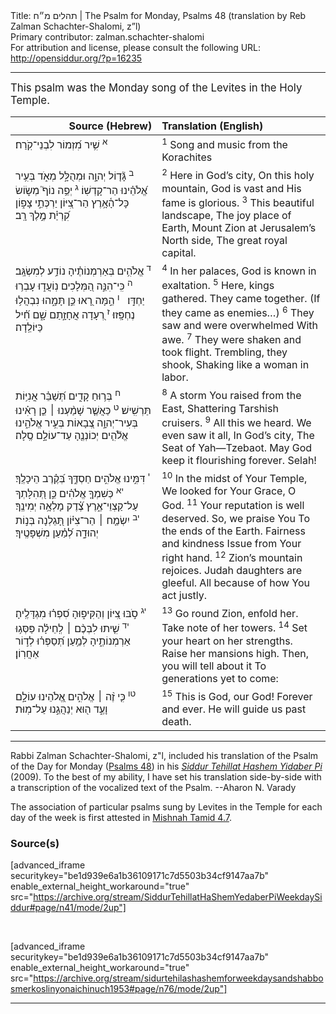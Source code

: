 <html>
<head></head>
<body>
Title: תהלים מ״ח | The Psalm for Monday, Psalms 48 (translation by Reb Zalman Schachter-Shalomi, z”l)<br />
Primary contributor: zalman.schachter-shalomi<br />
For attribution and license, please consult the following URL: <a href="http://opensiddur.org/?p=16235">http://opensiddur.org/?p=16235</a>
<p />
<hr />

<div class="english" style="font-size: 1.2em;">
This psalm was the Monday song of the Levites in the Holy Temple.
</div>

<table style="margin-left: auto;margin-right: auto;" class="draggable">
<thead><tr><th id="x" style="text-align: right;">Source (Hebrew)</th><th style="text-align: left;">Translation (English)</th></tr></thead>
<tbody>
<tr>
<td style="vertical-align:top;" width="46%">
<div class="liturgy"><span lang="he">
<sup>א</sup>&nbsp;<span class="liturgy">שִׁ֥יר מִ֝זְמוֹר לִבְנֵי־קֹֽרַח׃</span>
</span></div>
</td>
 
<td style="vertical-align:top;" width="53%">
<div class="english">
<sup>1</sup>&nbsp;Song and music from the Korachites
</div></td>
</tr>


<tr>
<td style="vertical-align:top;" width="46%">
<div class="liturgy"><span lang="he">
<sup>ב</sup>&nbsp;גָּ֘ד֤וֹל יְהוָ֣ה 
וּמְהֻלָּ֣ל מְאֹ֑ד בְּעִ֥יר אֱ֝לֹהֵ֗ינוּ 
הַר־קָדְשֽׁוֹ׃
<sup>ג</sup>&nbsp;יְפֵ֥ה נוֹף֮ 
מְשׂ֪וֹשׂ כָּל־הָ֫אָ֥רֶץ 
הַר־צִ֭יּוֹן 
יַרְכְּתֵ֣י צָפ֑וֹן 
קִ֝רְיַ֗ת מֶ֣לֶךְ רָֽב׃
</span></div>
</td>
 
<td style="vertical-align:top;" width="53%">
<div class="english">
<sup>2</sup>&nbsp;Here in God’s city,
On this holy mountain,
God is vast and His fame is glorious.
<sup>3</sup>&nbsp;This beautiful landscape,
The joy place of Earth,
Mount Zion 
at Jerusalem’s North side,
The great royal capital.
</div></td>
</tr>


<tr>
<td style="vertical-align:top;" width="46%">
<div class="liturgy"><span lang="he">
<sup>ד</sup>&nbsp;אֱלֹהִ֥ים בְּאַרְמְנוֹתֶ֗יהָ נוֹדַ֥ע 
לְמִשְׂגָּֽב׃
<sup>ה</sup>&nbsp;כִּֽי־הִנֵּ֣ה הַ֭מְּלָכִים נֽוֹעֲד֑וּ 
עָבְר֥וּ יַחְדָּֽו׃
&nbsp;
<sup>ו</sup>&nbsp;הֵ֣מָּה רָ֭אוּ כֵּ֣ן תָּמָ֑הוּ 
נִבְהֲל֥וּ נֶחְפָּֽזוּ׃
<sup>ז</sup>&nbsp;רְ֭עָדָה 
אֲחָזָ֣תַם שָׁ֑ם 
חִ֝֗יל כַּיּוֹלֵֽדָה׃
</span></div>
</td>
 
<td style="vertical-align:top;" width="53%">
<div class="english">
<sup>4</sup>&nbsp;In her palaces,
God is known in exaltation.
<sup>5</sup>&nbsp;Here, kings gathered.
They came together.
(If they came as enemies…)
<sup>6</sup>&nbsp;They saw and were overwhelmed 
With awe.
<sup>7</sup>&nbsp;They were shaken and took flight.
Trembling, they shook,
Shaking like a woman in labor.
</div></td>
</tr>


<tr>
<td style="vertical-align:top;" width="46%">
<div class="liturgy"><span lang="he">
<sup>ח</sup>&nbsp;בְּר֥וּחַ קָדִ֑ים 
תְּ֝שַׁבֵּ֗ר אֳנִיּ֥וֹת תַּרְשִֽׁישׁ׃
<sup>ט</sup>&nbsp;כַּאֲשֶׁ֤ר שָׁמַ֨עְנוּ ׀ 
כֵּ֤ן רָאִ֗ינוּ 
בְּעִיר־יְהוָ֣ה 
צְ֭בָאוֹת בְּעִ֣יר אֱלֹהֵ֑ינוּ 
אֱלֹ֘הִ֤ים יְכוֹנְנֶ֖הָ עַד־עוֹלָ֣ם סֶֽלָה׃
</span></div>
</td>
 
<td style="vertical-align:top;" width="53%">
<div class="english">
<sup>8</sup>&nbsp;A storm You raised from the East,
Shattering Tarshish cruisers.
<sup>9</sup>&nbsp;All this we heard.
We even saw it all,
In God’s city,
The Seat of Yah—Tzebaot.
May God  keep it flourishing forever.  Selah!
</div></td>
</tr>


<tr>
<td style="vertical-align:top;" width="46%">
<div class="liturgy"><span lang="he">
<sup>י</sup>&nbsp;דִּמִּ֣ינוּ אֱלֹהִ֣ים 
חַסְדֶּ֑ךָ 
בְּ֝קֶ֗רֶב הֵיכָלֶֽךָ׃
<sup>יא</sup>&nbsp;כְּשִׁמְךָ֤ אֱלֹהִ֗ים 
כֵּ֣ן תְּ֭הִלָּתְךָ 
עַל־קַצְוֵי־אֶ֑רֶץ 
צֶ֝֗דֶק 
מָלְאָ֥ה יְמִינֶֽךָ׃
<sup>יב</sup>&nbsp;יִשְׂמַ֤ח ׀ הַר־צִיּ֗וֹן 
תָּ֭גֵלְנָה בְּנ֣וֹת יְהוּדָ֑ה 
לְ֝מַ֗עַן מִשְׁפָּטֶֽיךָ׃
</span></div>
</td>
 
<td style="vertical-align:top;" width="53%">
<div class="english">
<sup>10</sup>&nbsp;In the midst of Your Temple,
We looked for Your Grace, 
O God.
<sup>11</sup>&nbsp;Your reputation is well deserved.
So, we praise You
To the ends of the Earth.
Fairness and kindness
Issue from Your right hand.
<sup>12</sup>&nbsp;Zion’s mountain rejoices.
Judah daughters are gleeful.
All because of how You act justly.
</div></td>
</tr>


<tr>
<td style="vertical-align:top;" width="46%">
<div class="liturgy"><span lang="he">
<sup>יג</sup>&nbsp;סֹ֣בּוּ צִ֭יּוֹן וְהַקִּיפ֑וּהָ 
סִ֝פְר֗וּ מִגְדָּלֶֽיהָ׃
<sup>יד</sup>&nbsp;שִׁ֤יתוּ לִבְּכֶ֨ם ׀ 
לְֽחֵילָ֗ה פַּסְּג֥וּ אַרְמְנוֹתֶ֑יהָ 
לְמַ֥עַן תְּ֝סַפְּר֗וּ 
לְד֣וֹר אַחֲרֽוֹן׃
</span></div>
</td>
 
<td style="vertical-align:top;" width="53%">
<div class="english">
<sup>13</sup>&nbsp;Go round Zion, enfold her.
Take note of her towers.
<sup>14</sup>&nbsp;Set your heart on her strengths.
Raise her mansions high.
Then, you will tell about it
To generations yet to come:
</div></td>
</tr>


<tr>
<td style="vertical-align:top;" width="46%">
<div class="liturgy"><span lang="he">
<sup>טו</sup>&nbsp;כִּ֤י זֶ֨ה ׀ אֱלֹהִ֣ים אֱ֭לֹהֵינוּ 
עוֹלָ֣ם וָעֶ֑ד 
ה֖וּא יְנַהֲגֵ֣נוּ עַל־מֽוּת׃
</span></div>
</td>
 
<td style="vertical-align:top;" width="53%">
<div class="english">
<sup>15</sup>&nbsp;This is God, our God!
Forever and ever.
He will guide us past death.
</div></td>
 </tr>
</tbody></table>

<hr />

Rabbi Zalman Schachter-Shalomi, z"l, included his translation of the Psalm of the Day for Monday (<a href="https://en.wikipedia.org/wiki/Psalm_48">Psalms 48</a>) in his <em><a href="https://opensiddur.org/siddurim/ha-ari/neo-hasidut/reb-zalmans-open-siddur-tehillat-hashem/">Siddur Tehillat Hashem Yidaber Pi</a></em> (2009). To the best of my ability, I have set his translation side-by-side with a transcription of the vocalized text of the Psalm. --Aharon N. Varady

The association of particular psalms sung by Levites in the Temple for each day of the week is first attested in <a href="https://www.sefaria.org/Mishnah_Tamid.7.4?lang=bi">Mishnah Tamid 4.7</a>.

<h3>Source(s)</h3>

[advanced_iframe securitykey="be1d939e6a1b36109171c7d5503b34cf9147aa7b" enable_external_height_workaround="true" src="https://archive.org/stream/SiddurTehillatHaShemYedaberPiWeekdaySiddur#page/n41/mode/2up"]

&nbsp;

[advanced_iframe securitykey="be1d939e6a1b36109171c7d5503b34cf9147aa7b" enable_external_height_workaround="true" src="https://archive.org/stream/sidurtehilashashemforweekdaysandshabbosmerkoslinyonaichinuch1953#page/n76/mode/2up"]

<hr />

&nbsp;
</body>
</html>
